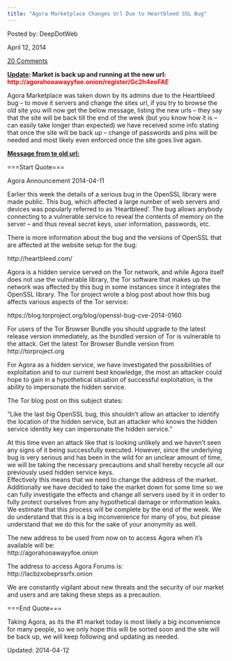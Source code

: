 ```yaml
---
title: "Agora Marketplace Changes Url Due to Heartbleed SSL Bug"
---
```


Posted by: DeepDotWeb

<span>April 12, 2014</span>

<a href="https://gir.pub/deepdotweb/2014/04/12/agora-marketplace-changes-url-due-heartbleed-ssl-bug/#comments">20 Comments</a></span>
</p>
<p><strong><span style="text-decoration: underline;">Update</span>: Market is back up and running at the new url:  <span style="color: #ff0000;">http://agorahooawayyfoe.onion/register/Gc2h4eoFAE</span></strong></p>
<p>Agora Marketplace was taken down by its admins due to the Heartbleed bug &#8211; to move it servers and change the sites url, if you try to browse the old site you will now get the below message, listing the new urls &#8211; they say that the site will be back till the end of the week (but you know how it is &#8211; can easily take longer than expected) we have received some info stating that once the site will be back up &#8211; change of passwords and pins will be needed and most likely even enforced once the site goes live again.</p>
<p><span style="text-decoration: underline;"><strong>Message from te old url:</strong></span></p>
<p>===Start Quote===</p>
<p>Agora Announcement 2014-04-11</p>
<p>Earlier this week the details of a serious bug in the OpenSSL library were made public. This bug, which affected a large number of web servers and devices was popularly referred to as &#8216;Heartbleed&#8217;. The bug allows anybody connecting to a vulnerable service to reveal the contents of memory on the server &#8211; and thus reveal secret keys, user information, passwords, etc.</p>
<p>There is more information about the bug and the versions of OpenSSL that are affected at the website setup for the bug:</p>
<p>http://heartbleed.com/</p>
<p>Agora is a hidden service served on the Tor network, and while Agora itself does not use the vulnerable library, the Tor software that makes up the network was affected by this bug in some instances since it integrates the OpenSSL library. The Tor project wrote a blog post about how this bug affects various aspects of the Tor service:</p>
<p>https://blog.torproject.org/blog/openssl-bug-cve-2014-0160</p>
<p>For users of the Tor Browser Bundle you should upgrade to the latest release version immediately, as the bundled version of Tor is vulnerable to the attack. Get the latest Tor Browser Bundle version from http://torproject.org</p>
<p>For Agora as a hidden service, we have investigated the possibilities of exploitation and to our current best knowledge, the most an attacker could hope to gain in a hypothetical situation of successful exploitation, is the ability to impersonate the hidden service.</p>
<p>The Tor blog post on this subject states:</p>
<p>&#8220;Like the last big OpenSSL bug, this shouldn&#8217;t allow an attacker to identify the location of the hidden service, but an attacker who knows the hidden service identity key can impersonate the hidden service.&#8221;</p>
<p>At this time even an attack like that is looking unlikely and we haven&#8217;t seen any signs of it being successfully executed. However, since the underlying bug is very serious and has been in the wild for an unclear amount of time, we will be taking the necessary precautions and shall hereby recycle all our previously used hidden service keys.<br />
    Effectively this means that we need to change the address of the market.<br />
    Additionally we have decided to take the market down for some time so we can fully investigate the effects and change all servers used by it in order to fully protect ourselves from any hypothetical damage or information leaks. We estimate that this process will be complete by the end of the week. We do understand that this is a big inconvenience for many of you, but please understand that we do this for the sake of your anonymity as well.</p>
<p>The new address to be used from now on to access Agora when it&#8217;s available will be:<br />
    http://agorahooawayyfoe.onion</p>
<p>The address to access Agora Forums is:<br />
    http://lacbzxobeprssrfx.onion</p>
<p>We are constantly vigilant about new threats and the security of our market and users and are taking these steps as a precaution.</p>
<p>===End Quote===</p>
<p>Taking Agora, as its the #1 market today is most likely a big inconvenience for many people, so we only hope this will be sorted soon and the site will be back up, we will keep following and updating as needed.</p>
</div>

Updated: 2014-04-12
    
